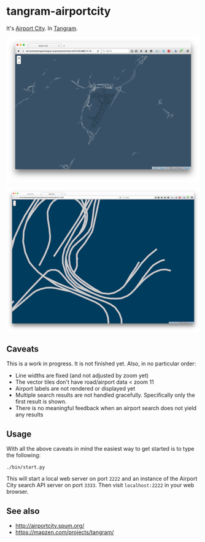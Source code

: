# tangram-airportcity

It's [Airport City](http://airportcity.spum.org/). In [Tangram](https://mapzen.com/projects/tangram/).

![](images/tangram-airportcity.png)

![](images/tangram-airportcity-noodles.png)

## Caveats

This is a work in progress. It is not finished yet. Also, in no particular order:

* Line widths are fixed (and not adjusted by zoom yet)
* The vector tiles don't have road/airport data < zoom 11
* Airport labels are not rendered or displayed yet 
* Multiple search results are not handled gracefully. Specifically only the first result is shown.
* There is no meaningful feedback when an airport search does not yield any results

## Usage

With all the above caveats in mind the easiest way to get started is to type the following:

```
./bin/start.py
```

This will start a local web server on port `2222` and an instance of the Airport City search API server on port `3333`. Then visit `localhost:2222` in your web browser.


## See also

* http://airportcity.spum.org/
* https://mapzen.com/projects/tangram/
